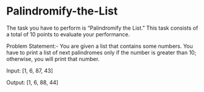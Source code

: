 # Palindromify-the-List

The task you have to perform is “Palindromify the List.” This task consists of a total of 10 points to evaluate your performance.

Problem Statement:-
You are given a list that contains some numbers. You have to print a list of next palindromes only if the number is
greater than 10; otherwise, you will print that number.



Input:
[1, 6, 87, 43]

Output:
[1, 6, 88, 44]
